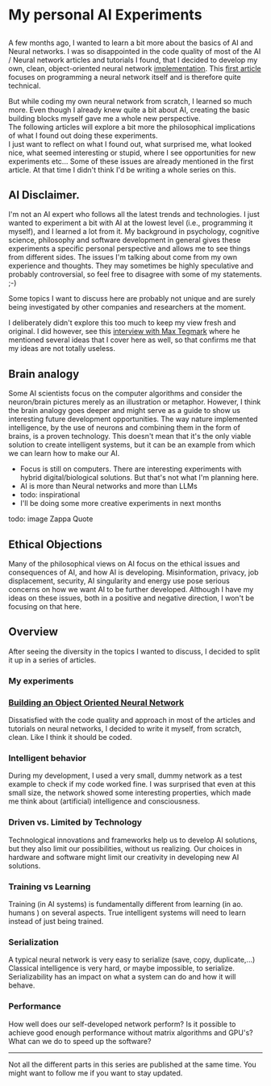 # My personal AI Experiments
## 

A few months ago, I wanted to learn a bit more about the basics of AI and  Neural networks.
I was so disappointed in the code quality of most of the 
AI / Neural network articles and tutorials I found, that I decided to develop
my own, clean, object-oriented neural network [implementation](https://github.com/darlingVandamme/OONeuralNetwork).
This [first article](https://medium.com/@geertvandamme/building-an-object-oriented-neural-network-ee3f4af085b6) focuses on programming a neural network itself and is therefore quite technical.

But while coding my own neural network from scratch, I learned so much more. 
Even though I already knew quite a bit about AI, creating the basic building blocks myself gave me a whole new perspective.  
The following articles will explore a bit more the philosophical implications of what I found out doing these experiments.  
I just want to reflect on what I found out, what surprised me, what looked nice, what seemed interesting or stupid, where I see opportunities for new experiments etc... 
Some of these issues are already mentioned in the first article. At that time I didn't think I'd be writing a whole series on this.

## AI Disclaimer.

I'm not an AI expert who follows all the latest trends and technologies.
I just wanted to experiment a bit with AI at the lowest level
(i.e., programming it myself), and I learned a lot from it.
My background in psychology, cognitive science, philosophy and
software development in general gives these experiments a specific personal perspective and allows me to see things from different sides. 
The issues I'm talking about come from my own experience and thoughts.
They may sometimes be highly speculative and probably controversial, so feel free to disagree with some of my statements. ;-)

Some topics I want to discuss here are probably not unique and are surely being investigated by other companies and researchers at the moment.


I deliberately didn't explore this too much to keep my view fresh and original.
I did however, see this [interview with Max Tegmark](https://www.youtube.com/watch?v=_-Xdkzi8H_o) where he mentioned several ideas that I cover here as well, so that confirms me that my ideas are not totally useless.   

## Brain analogy
Some AI scientists focus on the computer algorithms and consider the neuron/brain pictures merely as an illustration or metaphor.
However, I think the brain analogy goes deeper and might serve as a guide to show us interesting future development opportunities. The way nature implemented intelligence, by the use of neurons and combining them in the form of brains, is a proven technology. 
This doesn't mean that it's the only viable solution to create intelligent systems, but it can be an example from which we can learn how to make our AI.

* Focus is still on computers. There are interesting experiments with hybrid digital/biological solutions. But that's not what I'm planning here.
* AI is more than Neural networks and more than LLMs
* todo: inspirational
* I'll be doing some more creative experiments in next months

todo: image Zappa Quote

## Ethical Objections

Many of the philosophical views on AI focus on the ethical issues and consequences of AI, and how AI is developing.
Misinformation, privacy, job displacement, security, AI singularity and energy use pose serious concerns on how we want AI to be further developed.
Although I have my ideas on these issues, both in a positive and negative direction, I won't be focusing on that here.

## Overview

After seeing the diversity in the topics I wanted to discuss, I decided to split it up in a series of articles.

### My experiments

### [Building an Object Oriented Neural Network](https://medium.com/@geertvandamme/building-an-object-oriented-neural-network-ee3f4af085b6)

Dissatisfied with the code quality and approach in most of the articles and tutorials on neural networks, I decided to write it myself, from scratch, clean. Like I think it should be coded. 

### Intelligent behavior

During my development, I used a very small, dummy network as a test example to check if my code worked fine.
I was surprised that even at this small size, the network showed some interesting properties, which made me think about (artificial) intelligence and consciousness.

### Driven vs. Limited by Technology

Technological innovations and frameworks help us to develop AI solutions, but they also limit our possibilities, without us realizing.
Our choices in hardware and software might limit our creativity in developing new AI solutions. 

### Training vs Learning

Training (in AI systems) is fundamentally different from learning (in ao. humans ) on several aspects. 
True intelligent systems will need to learn instead of just being trained.

### Serialization

A typical neural network is very easy to serialize (save, copy, duplicate,...)
Classical intelligence is very hard, or maybe impossible, to serialize.
Serializability has an impact on what a system can do and how it will behave. 

### Performance

How well does our self-developed network perform?
Is it possible to achieve good enough performance without matrix algorithms and GPU's?
What can we do to speed up the software?

---

Not all the different parts in this series are published at the same time. 
You might want to follow me if you want to stay updated. 

